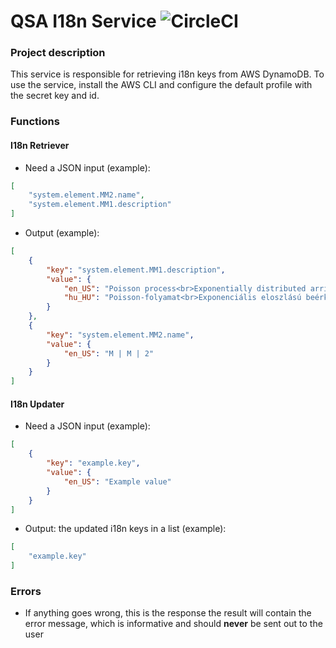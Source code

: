 # QSA I18n Service ![CircleCI](https://img.shields.io/circleci/build/github/Queueing-Systems-Assistance/qsa-i18n-service/master)

### Project description

This service is responsible for retrieving i18n keys from AWS DynamoDB. To use the service, install the AWS CLI and configure the default profile with the secret key and id.

### Functions

#### I18n Retriever

- Need a JSON input (example):
```json
[
    "system.element.MM2.name",
    "system.element.MM1.description"
]
```
- Output (example):
```json
[
    {
        "key": "system.element.MM1.description",
        "value": {
            "en_US": "Poisson process<br>Exponentially distributed arrival times<br>Exponentially distributed service times<br><b>1</b> server",
            "hu_HU": "Poisson-folyamat<br>Exponenciális eloszlású beérkezési időközök<br>Exponenciális eloszlású kiszolgálási időközök<br><b>1</b> kiszolgáló"
        }
    },
    {
        "key": "system.element.MM2.name",
        "value": {
            "en_US": "M | M | 2"
        }
    }
]
```

#### I18n Updater

- Need a JSON input (example):
```json
[
    {
        "key": "example.key",
        "value": {
            "en_US": "Example value"
        }
    }
]
```
- Output: the updated i18n keys in a list (example):
```json
[
    "example.key"
]
```

### Errors

- If anything goes wrong, this is the response the result will contain the error message, which is informative and should **never** be sent out to the user